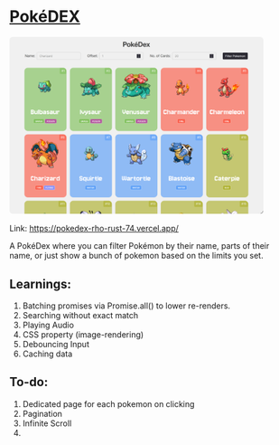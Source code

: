 # [PokéDEX](https://pokedex-rho-rust-74.vercel.app/)

<img src='./image.png' width='450px' style="border-radius: 6px">


Link: https://pokedex-rho-rust-74.vercel.app/

A PokéDex where you can filter Pokémon by their name, parts of their name, or just show a bunch of pokemon based on the limits you set.

## Learnings:

1. Batching promises via Promise.all() to lower re-renders.
2. Searching without exact match
3. Playing Audio
4. CSS property (image-rendering)
5. Debouncing Input
6. Caching data


## To-do:

1. Dedicated page for each pokemon on clicking
2. Pagination
3. Infinite Scroll
4. 
